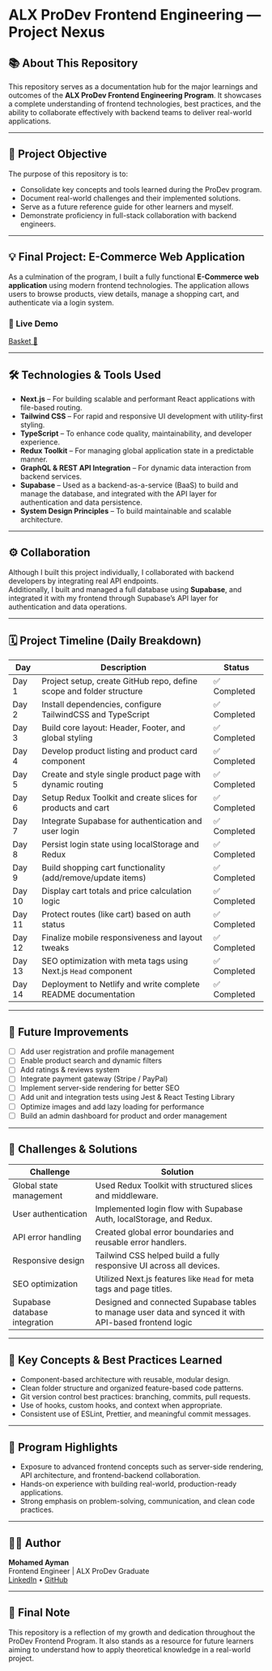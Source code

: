 # ALX ProDev Frontend Engineering — Project Nexus

## 📚 About This Repository

This repository serves as a documentation hub for the major learnings and outcomes of the **ALX ProDev Frontend Engineering Program**. It showcases a complete understanding of frontend technologies, best practices, and the ability to collaborate effectively with backend teams to deliver real-world applications.

---

## 🎯 Project Objective

The purpose of this repository is to:

- Consolidate key concepts and tools learned during the ProDev program.
- Document real-world challenges and their implemented solutions.
- Serve as a future reference guide for other learners and myself.
- Demonstrate proficiency in full-stack collaboration with backend engineers.

---

## 💡 Final Project: E-Commerce Web Application

As a culmination of the program, I built a fully functional **E-Commerce web application** using modern frontend technologies. The application allows users to browse products, view details, manage a shopping cart, and authenticate via a login system.

### 🔗 Live Demo

[Basket 🛒](https://relaxed-piroshki-0fd751.netlify.app/)

---

## 🛠️ Technologies & Tools Used

- **Next.js** – For building scalable and performant React applications with file-based routing.  
- **Tailwind CSS** – For rapid and responsive UI development with utility-first styling.  
- **TypeScript** – To enhance code quality, maintainability, and developer experience.  
- **Redux Toolkit** – For managing global application state in a predictable manner.  
- **GraphQL & REST API Integration** – For dynamic data interaction from backend services.  
- **Supabase** – Used as a backend-as-a-service (BaaS) to build and manage the database, and integrated with the API layer for authentication and data persistence.  
- **System Design Principles** – To build maintainable and scalable architecture.

---

## ⚙️ Collaboration

Although I built this project individually, I collaborated with backend developers by integrating real API endpoints.  
Additionally, I built and managed a full database using **Supabase**, and integrated it with my frontend through Supabase’s API layer for authentication and data operations.

---

## 🗓️ Project Timeline (Daily Breakdown)

| Day    | Description                                                             | Status       |
|--------|-------------------------------------------------------------------------|--------------|
| Day 1  | Project setup, create GitHub repo, define scope and folder structure    | ✅ Completed |
| Day 2  | Install dependencies, configure TailwindCSS and TypeScript              | ✅ Completed |
| Day 3  | Build core layout: Header, Footer, and global styling                   | ✅ Completed |
| Day 4  | Develop product listing and product card component                      | ✅ Completed |
| Day 5  | Create and style single product page with dynamic routing               | ✅ Completed |
| Day 6  | Setup Redux Toolkit and create slices for products and cart             | ✅ Completed |
| Day 7  | Integrate Supabase for authentication and user login                    | ✅ Completed |
| Day 8  | Persist login state using localStorage and Redux                        | ✅ Completed |
| Day 9  | Build shopping cart functionality (add/remove/update items)            | ✅ Completed |
| Day 10 | Display cart totals and price calculation logic                         | ✅ Completed |
| Day 11 | Protect routes (like cart) based on auth status                         | ✅ Completed |
| Day 12 | Finalize mobile responsiveness and layout tweaks                        | ✅ Completed |
| Day 13 | SEO optimization with meta tags using Next.js `Head` component          | ✅ Completed |
| Day 14 | Deployment to Netlify and write complete README documentation           | ✅ Completed |

---

## 🚀 Future Improvements

- [ ] Add user registration and profile management  
- [ ] Enable product search and dynamic filters  
- [ ] Add ratings & reviews system  
- [ ] Integrate payment gateway (Stripe / PayPal)  
- [ ] Implement server-side rendering for better SEO  
- [ ] Add unit and integration tests using Jest & React Testing Library  
- [ ] Optimize images and add lazy loading for performance  
- [ ] Build an admin dashboard for product and order management  

---

## 🚧 Challenges & Solutions

| Challenge                    | Solution                                                                 |
|-----------------------------|--------------------------------------------------------------------------|
| Global state management      | Used Redux Toolkit with structured slices and middleware.               |
| User authentication          | Implemented login flow with Supabase Auth, localStorage, and Redux.     |
| API error handling           | Created global error boundaries and reusable error handlers.            |
| Responsive design            | Tailwind CSS helped build a fully responsive UI across all devices.     |
| SEO optimization             | Utilized Next.js features like `Head` for meta tags and page titles.    |
| Supabase database integration| Designed and connected Supabase tables to manage user data and synced it with API-based frontend logic |

---

## 📌 Key Concepts & Best Practices Learned

- Component-based architecture with reusable, modular design.  
- Clean folder structure and organized feature-based code patterns.  
- Git version control best practices: branching, commits, pull requests.  
- Use of hooks, custom hooks, and context when appropriate.  
- Consistent use of ESLint, Prettier, and meaningful commit messages.  

---

## 📘 Program Highlights

- Exposure to advanced frontend concepts such as server-side rendering, API architecture, and frontend-backend collaboration.  
- Hands-on experience with building real-world, production-ready applications.  
- Strong emphasis on problem-solving, communication, and clean code practices.  

---

## 👨‍💻 Author

**Mohamed Ayman**  
Frontend Engineer | ALX ProDev Graduate  
[LinkedIn](https://www.linkedin.com/in/m7medayman) • [GitHub](https://github.com/mohamed123-ui)

---

## 🧠 Final Note

This repository is a reflection of my growth and dedication throughout the ProDev Frontend Program. It also stands as a resource for future learners aiming to understand how to apply theoretical knowledge in a real-world project.
